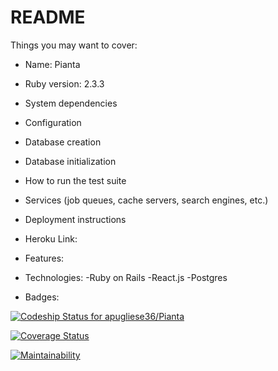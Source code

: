 # README

Things you may want to cover:

* Name: Pianta

* Ruby version: 2.3.3

* System dependencies

* Configuration

* Database creation

* Database initialization

* How to run the test suite

* Services (job queues, cache servers, search engines, etc.)

* Deployment instructions

* Heroku Link:

* Features:

* Technologies:
-Ruby on Rails
-React.js
-Postgres

* Badges:

[ ![Codeship Status for apugliese36/Pianta](https://app.codeship.com/projects/b89c04e0-c5af-0135-ea1a-167add8c9948/status?branch=master)](https://app.codeship.com/projects/261032)

[![Coverage Status](https://coveralls.io/repos/github/apugliese36/Pianta/badge.svg?branch=master)](https://coveralls.io/github/apugliese36/Pianta?branch=master)

[![Maintainability](https://api.codeclimate.com/v1/badges/b191f33b7ccc196940a8/maintainability)](https://codeclimate.com/github/apugliese36/Pianta/maintainability)
